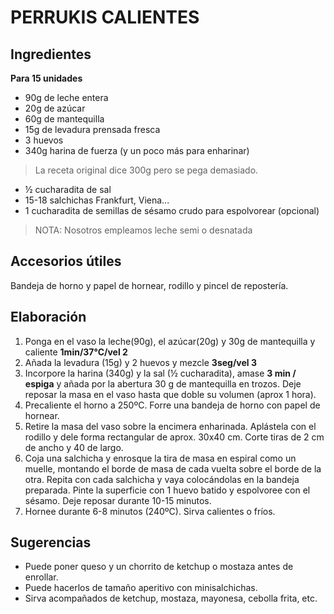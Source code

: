 PERRUKIS CALIENTES
==================

Ingredientes
------------
**Para 15 unidades**

- 90g de leche entera
- 20g de azúcar
- 60g de mantequilla
- 15g de levadura prensada fresca
- 3 huevos
- 340g harina de fuerza (y un poco más para enharinar)
> La receta original dice 300g pero se pega demasiado. 
- ½ cucharadita de sal
- 15-18 salchichas Frankfurt, Viena...
- 1 cucharadita de semillas de sésamo crudo para espolvorear (opcional)

>NOTA: Nosotros empleamos leche semi o desnatada 

Accesorios útiles
-----------------
Bandeja de horno y papel de hornear, rodillo y pincel de repostería.

Elaboración
-----------
1. Ponga en el vaso la leche(90g), el azúcar(20g) y 30g de mantequilla y caliente **1min/37°C/vel 2**
2. Añada la levadura (15g) y 2 huevos y mezcle **3seg/vel 3**
3. Incorpore la harina (340g) y la sal (½ cucharadita), amase **3 min / espiga** y añada por la abertura 30 g de mantequilla en trozos. Deje reposar la masa en el vaso hasta que doble su volumen (aprox 1 hora).
4. Precaliente el horno a 250ºC. Forre una bandeja de horno con papel de hornear.
5. Retire la masa del vaso sobre la encimera enharinada. Aplástela con el rodillo y dele forma rectangular de aprox. 30x40 cm. Corte tiras de 2 cm de ancho y 40 de largo.
6. Coja una salchicha y enrosque la tira de masa en espiral como un muelle, montando el borde de  masa de cada vuelta sobre el borde de la otra. Repita con cada salchicha y vaya colocándolas en la bandeja preparada. Pinte la superficie con 1 huevo batido y espolvoree con el sésamo. Deje reposar durante 10-15 minutos.
7. Hornee durante 6-8 minutos (240ºC). Sirva calientes o fríos.

Sugerencias
-----------

- Puede poner queso y un chorrito de ketchup o mostaza antes de enrollar.
- Puede hacerlos de tamaño aperitivo con minisalchichas.
- Sirva acompañados de ketchup, mostaza, mayonesa, cebolla frita, etc. 
<!--stackedit_data:
eyJoaXN0b3J5IjpbOTUzOTE3MzM4LC0xODU5ODg3MzM0LDczMD
k5ODExNl19
-->